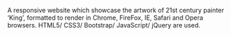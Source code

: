 A responsive website which showcase the artwork of  21st century painter ‘King’, formatted to render in Chrome, FireFox, IE, Safari and Opera browsers.  HTML5/ CSS3/ Bootstrap/ JavaScript/ jQuery are used.
